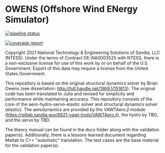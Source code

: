 # OWENS (Offshore Wind ENergy Simulator)

[![pipeline status](https://gitlab.sandia.gov/8821-vawt-tools/OWENS/badges/master/pipeline.svg)](https://gitlab.sandia.gov/8821-vawt-tools/OWENS/-/commits/master)

[![coverage report](https://gitlab.sandia.gov/8821-vawt-tools/OWENS/badges/master/coverage.svg)](https://gitlab.sandia.gov/8821-vawt-tools/OWENS/-/commits/master)

Copyright 2021 National Technology & Engineering Solutions of Sandia, LLC (NTESS). Under the terms of Contract DE-NA0003525 with NTESS, there is a non-exclusive license for use of this work by or on behalf of the U.S. Government. Export of this data may require a license from the United States Government.

This repository is based on the original structural dynamics solver by Brian Owens (see dissertation: http://hdl.handle.net/1969.1/151813).  The original code has been translated to Julia and revised for simplicity and performance while maintaining accuracy.  This repository consists of the core of the aero-hydro-servo-elastic solver and structural dynamics solver (elastic).  The aerodynamics are provided by the VAWTAero.jl module (https://gitlab.sandia.gov/8821-vawt-tools/VAWTAero.jl), the hydro by TBD, and the servo by TBD.

The theory manual can be found in the docs folder along with the validation paper(s).  Additionally, there is a lessons learned document regarding Matlab to C++ "automatic" translation.  The test cases are the base material for the validation paper(s).
